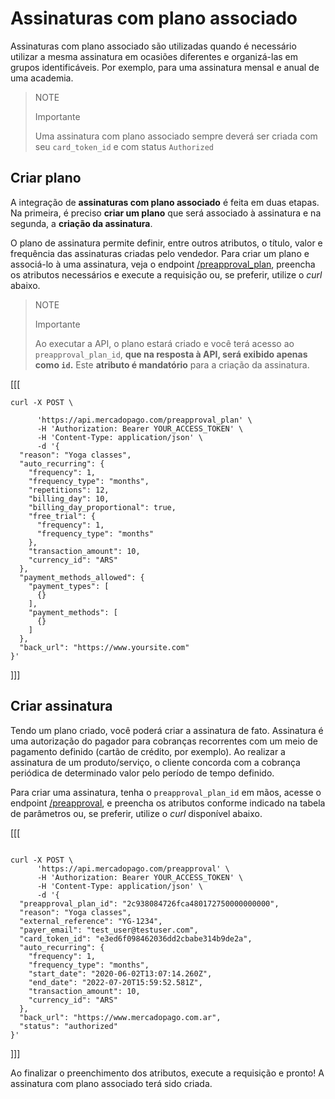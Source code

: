 # Assinaturas com plano associado

Assinaturas com plano associado são utilizadas quando é necessário utilizar a mesma assinatura em ocasiões diferentes e organizá-las em grupos identificáveis. Por exemplo, para uma assinatura mensal e anual de uma academia.

> NOTE
>
> Importante
>
> Uma assinatura com plano associado sempre deverá ser criada com seu `card_token_id` e com status `Authorized`

## Criar plano

A integração de **assinaturas com plano associado** é feita em duas etapas. Na primeira, é preciso **criar um plano** que será associado à assinatura e na segunda, a **criação da assinatura**. 

O plano de assinatura permite definir, entre outros atributos, o título, valor e frequência das assinaturas criadas pelo vendedor. Para criar um plano e associá-lo à uma assinatura, veja o endpoint [/preapproval_plan](/developers/pt/reference/subscriptions/_preapproval_plan/post), preencha os atributos necessários e execute a requisição ou, se preferir, utilize o _curl_ abaixo.

> NOTE
>
> Importante
>
> Ao executar a API, o plano estará criado e você terá acesso ao `preapproval_plan_id`, **que na resposta à API, será exibido apenas como `id`.** Este **atributo é mandatório** para a criação da assinatura. 

[[[
```curl
curl -X POST \

      'https://api.mercadopago.com/preapproval_plan' \
      -H 'Authorization: Bearer YOUR_ACCESS_TOKEN' \
      -H 'Content-Type: application/json' \ 
      -d '{
  "reason": "Yoga classes",
  "auto_recurring": {
    "frequency": 1,
    "frequency_type": "months",
    "repetitions": 12,
    "billing_day": 10,
    "billing_day_proportional": true,
    "free_trial": {
      "frequency": 1,
      "frequency_type": "months"
    },
    "transaction_amount": 10,
    "currency_id": "ARS"
  },
  "payment_methods_allowed": {
    "payment_types": [
      {}
    ],
    "payment_methods": [
      {}
    ]
  },
  "back_url": "https://www.yoursite.com"
}'
```
]]]


## Criar assinatura

Tendo um plano criado, você poderá criar a assinatura de fato. Assinatura é uma autorização do pagador para cobranças recorrentes com um meio de pagamento definido (cartão de crédito, por exemplo). Ao realizar a assinatura de um produto/serviço, o cliente concorda com a cobrança periódica de determinado valor pelo período de tempo definido.

Para criar uma assinatura, tenha o `preapproval_plan_id` em mãos, acesse o endpoint [/preapproval](/developers/pt/reference/subscriptions/_preapproval/post), e preencha os atributos conforme indicado na tabela de parâmetros ou, se preferir, utilize o _curl_ disponível abaixo.

[[[
```curl

curl -X POST \
      'https://api.mercadopago.com/preapproval' \
      -H 'Authorization: Bearer YOUR_ACCESS_TOKEN' \
      -H 'Content-Type: application/json' \ 
      -d '{
  "preapproval_plan_id": "2c938084726fca480172750000000000",
  "reason": "Yoga classes",
  "external_reference": "YG-1234",
  "payer_email": "test_user@testuser.com",
  "card_token_id": "e3ed6f098462036dd2cbabe314b9de2a",
  "auto_recurring": {
    "frequency": 1,
    "frequency_type": "months",
    "start_date": "2020-06-02T13:07:14.260Z",
    "end_date": "2022-07-20T15:59:52.581Z",
    "transaction_amount": 10,
    "currency_id": "ARS"
  },
  "back_url": "https://www.mercadopago.com.ar",
  "status": "authorized"
}'
```
]]]

Ao finalizar o preenchimento dos atributos, execute a requisição e pronto! A assinatura com plano associado terá sido criada.